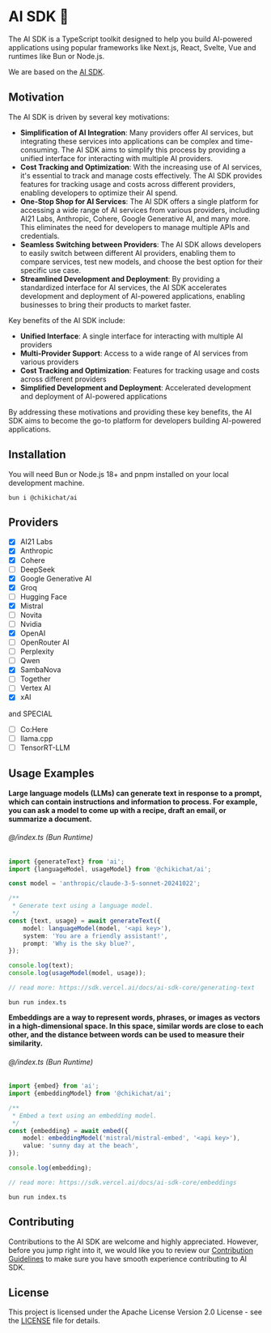 # AI SDK 👋

The AI SDK is a TypeScript toolkit designed to help you build AI-powered applications
using popular frameworks like Next.js, React, Svelte, Vue and runtimes like Bun or Node.js.

We are based on the [AI SDK](https://sdk.vercel.ai).

## Motivation

The AI SDK is driven by several key motivations:

* **Simplification of AI Integration**: Many providers offer AI services, but integrating these services into
  applications can be complex and time-consuming. The AI SDK aims to simplify this process by providing a unified
  interface for interacting with multiple AI providers.
* **Cost Tracking and Optimization**: With the increasing use of AI services, it's essential to track and manage costs
  effectively. The AI SDK provides features for tracking usage and costs across different providers, enabling developers
  to optimize their AI spend.
* **One-Stop Shop for AI Services**: The AI SDK offers a single platform for accessing a wide range of AI services from
  various providers, including AI21 Labs, Anthropic, Cohere, Google Generative AI, and many more. This eliminates the
  need for developers to manage multiple APIs and credentials.
* **Seamless Switching between Providers**: The AI SDK allows developers to easily switch between different AI
  providers, enabling them to compare services, test new models, and choose the best option for their specific use case.
* **Streamlined Development and Deployment**: By providing a standardized interface for AI services, the AI SDK
  accelerates development and deployment of AI-powered applications, enabling businesses to bring their products to
  market faster.

Key benefits of the AI SDK include:

* **Unified Interface**: A single interface for interacting with multiple AI providers
* **Multi-Provider Support**: Access to a wide range of AI services from various providers
* **Cost Tracking and Optimization**: Features for tracking usage and costs across different providers
* **Simplified Development and Deployment**: Accelerated development and deployment of AI-powered applications

By addressing these motivations and providing these key benefits, the AI SDK aims to become the go-to platform for
developers building AI-powered applications.

## Installation

You will need Bun or Node.js 18+ and pnpm installed on your local development machine.

```shell
bun i @chikichat/ai
```

## Providers

- [x] AI21 Labs
- [x] Anthropic
- [x] Cohere
- [ ] DeepSeek
- [x] Google Generative AI
- [x] Groq
- [ ] Hugging Face
- [x] Mistral
- [ ] Novita
- [ ] Nvidia
- [x] OpenAI
- [ ] OpenRouter AI
- [ ] Perplexity
- [ ] Qwen
- [x] SambaNova
- [ ] Together
- [ ] Vertex AI
- [x] xAI

and SPECIAL

- [ ] Co:Here
- [ ] llama.cpp
- [ ] TensorRT-LLM

## Usage Examples

**Large language models (LLMs) can generate text in response to a prompt, which can contain instructions and information
to process. For example, you can ask a model to come up with a recipe, draft an email, or summarize a document.**

###### @/index.ts (Bun Runtime)

```ts
import {generateText} from 'ai';
import {languageModel, usageModel} from '@chikichat/ai';

const model = 'anthropic/claude-3-5-sonnet-20241022';

/**
 * Generate text using a language model.
 */
const {text, usage} = await generateText({
    model: languageModel(model, '<api key>'),
    system: 'You are a friendly assistant!',
    prompt: 'Why is the sky blue?',
});

console.log(text);
console.log(usageModel(model, usage));

// read more: https://sdk.vercel.ai/docs/ai-sdk-core/generating-text 
```

```shell
bun run index.ts
```

**Embeddings are a way to represent words, phrases, or images as vectors in a high-dimensional space. In this space,
similar words are close to each other, and the distance between words can be used to measure their similarity.**

###### @/index.ts (Bun Runtime)

```ts
import {embed} from 'ai';
import {embeddingModel} from '@chikichat/ai';

/**
 * Embed a text using an embedding model.
 */
const {embedding} = await embed({
    model: embeddingModel('mistral/mistral-embed', '<api key>'),
    value: 'sunny day at the beach',
});

console.log(embedding);

// read more: https://sdk.vercel.ai/docs/ai-sdk-core/embeddings
```

```shell
bun run index.ts
```

## Contributing

Contributions to the AI SDK are welcome and highly appreciated. However, before you jump right into it, we would like
you to review our [Contribution Guidelines](CONTRIBUTING.md) to make sure you have smooth experience contributing to AI
SDK.

## License

This project is licensed under the Apache License Version 2.0 License - see the [LICENSE](LICENSE) file for details.
